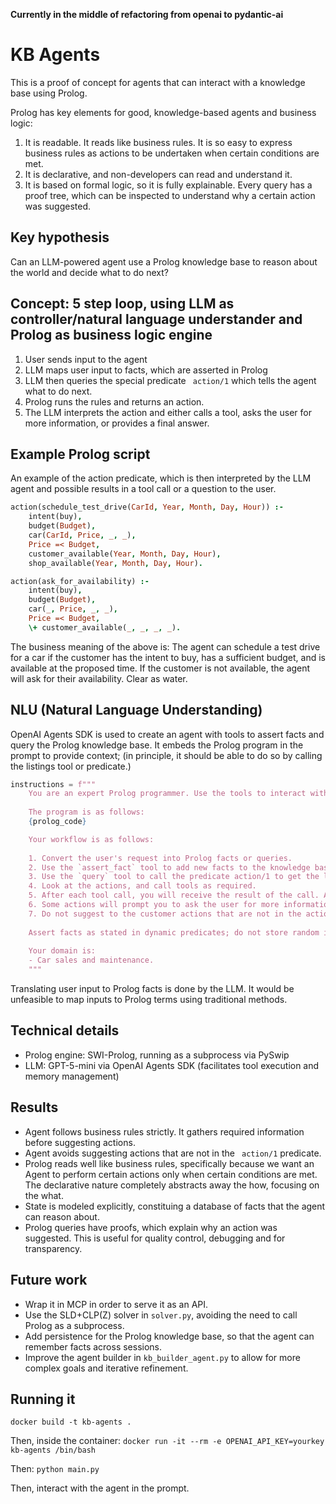 **Currently in the middle of refactoring from openai to pydantic-ai**

# KB Agents

This is a proof of concept for agents that can interact with a knowledge base using Prolog.

Prolog has key elements for good, knowledge-based agents and business logic:
1. It is readable. It reads like business rules. It is so easy to express business rules as actions to be undertaken when certain conditions are met.
2. It is declarative, and non-developers can read and understand it.
3. It is based on formal logic, so it is fully explainable. Every query has a proof tree, which can be inspected to understand why a certain action was suggested.

## Key hypothesis

Can an LLM-powered agent use a Prolog knowledge base to reason about the world and decide what to do next?

## Concept: 5 step loop, using LLM as controller/natural language understander and Prolog as business logic engine

1. User sends input to the agent
2. LLM maps user input to facts, which are asserted in Prolog
3. LLM then queries the special predicate ` action/1`  which tells the agent what to do next.
4. Prolog runs the rules and returns an action.
5. The LLM interprets the action and either calls a tool, asks the user for more information, or provides a final answer.

## Example Prolog script

An example of the action predicate, which is then interpreted by the LLM agent and possible results in a tool call or a question to the user.

```prolog
action(schedule_test_drive(CarId, Year, Month, Day, Hour)) :-
    intent(buy),
    budget(Budget),
    car(CarId, Price, _, _),
    Price =< Budget,
    customer_available(Year, Month, Day, Hour),
    shop_available(Year, Month, Day, Hour).

action(ask_for_availability) :-
    intent(buy),
    budget(Budget),
    car(_, Price, _, _),
    Price =< Budget,
    \+ customer_available(_, _, _, _).
```

The business meaning of the above is: The agent can schedule a test drive for a car if the customer has the intent to buy, has a sufficient budget, and is available at the proposed time. If the customer is not available, the agent will ask for their availability. Clear as water.

## NLU (Natural Language Understanding)

OpenAI Agents SDK is used to create an agent with tools to assert facts and query the Prolog knowledge base. It embeds the Prolog program in the prompt to provide context; (in principle, it should be able to do so by calling the listings tool or predicate.)

```python
instructions = f"""
    You are an expert Prolog programmer. Use the tools to interact with the Prolog knowledge base.
    
    The program is as follows:
    {prolog_code}

    Your workflow is as follows:
    
    1. Convert the user's request into Prolog facts or queries.
    2. Use the `assert_fact` tool to add new facts to the knowledge base.
    3. Use the `query` tool to call the predicate action/1 to get the list of actions.
    4. Look at the actions, and call tools as required.
    5. After each tool call, you will receive the result of the call. Add facts as needed.
    6. Some actions will prompt you to ask the user for more information. Do so.
    7. Do not suggest to the customer actions that are not in the action/1 predicate or engage in conversations outside of the defined actions.
    
    Assert facts as stated in dynamic predicates; do not store random information.
    
    Your domain is:
    - Car sales and maintenance.
    """
```

Translating user input to Prolog facts is done by the LLM. It would be unfeasible to map inputs to Prolog terms using traditional methods.

## Technical details

- Prolog engine: SWI-Prolog, running as a subprocess via PySwip
- LLM: GPT-5-mini via OpenAI Agents SDK (facilitates tool execution and memory management)

## Results

- Agent follows business rules strictly. It gathers required information before suggesting actions.
- Agent avoids suggesting actions that are not in the ` action/1`  predicate.
- Prolog reads well like business rules, specifically because we want an Agent to perform certain actions only when certain conditions are met. The declarative nature completely abstracts away the how, focusing on the what.
- State is modeled explicitly, constituing a database of facts that the agent can reason about.
- Prolog queries have proofs, which explain why an action was suggested. This is useful for quality control, debugging and for transparency.

## Future work

- Wrap it in MCP in order to serve it as an API.
- Use the SLD+CLP(Z) solver in `solver.py`, avoiding the need to call Prolog as a subprocess.
- Add persistence for the Prolog knowledge base, so that the agent can remember facts across sessions.
- Improve the agent builder in `kb_builder_agent.py` to allow for more complex goals and iterative refinement.

## Running it

`docker build -t kb-agents .` 

Then, inside the container:
`docker run -it --rm -e OPENAI_API_KEY=yourkey kb-agents /bin/bash`

Then:
`python main.py`

Then, interact with the agent in the prompt.
